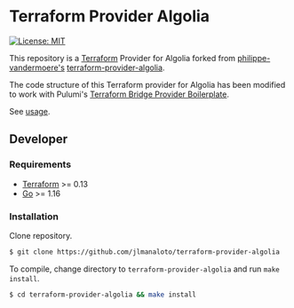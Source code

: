 # Terraform Provider Algolia

[![License: MIT](https://img.shields.io/badge/License-MIT-yellow.svg)](./LICENSE)

This repository is a [Terraform](https://www.terraform.io) Provider for Algolia forked from [philippe-vandermoere's](https://github.com/philippe-vandermoere) [terraform-provider-algolia](https://github.com/philippe-vandermoere/terraform-provider-algolia).

The code structure of this Terraform provider for Algolia has been modified to work with Pulumi's [Terraform Bridge Provider Boilerplate](https://github.com/pulumi/pulumi-tf-provider-boilerplate).

See [usage](https://registry.terraform.io/providers/philippe-vandermoere/algolia/latest/docs).

## Developer

### Requirements

- [Terraform](https://www.terraform.io/downloads.html) >= 0.13
- [Go](https://golang.org/doc/install) >= 1.16

### Installation

Clone repository.

```bash
$ git clone https://github.com/jlmanaloto/terraform-provider-algolia
```
To compile, change directory to ``terraform-provider-algolia`` and run ``make install``.

```bash
$ cd terraform-provider-algolia && make install
```
